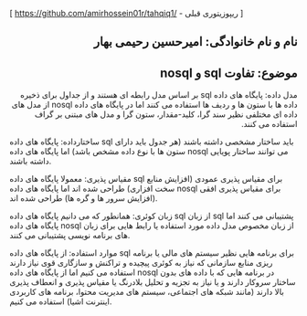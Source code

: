 [ https://github.com/amirhossein01r/tahqiq1/ - ریپوزیتوری قبلی ]
<h2 dir="rtl">نام و نام خانوادگی: امیرحسین رحیمی بهار</h2>
<h2 dir="rtl">موضوع: تفاوت sql و nosql</h2>
<p dir="rtl">
  مدل داده: پایگاه های داده sql بر اساس مدل رابطه ای هستند و از جداول برای ذخیره داده ها با ستون ها و ردیف ها استفاده می کنند اما در پایگاه های داده nosql از مدل های داده ای مختلفی نظیر سند گرا، کلید-مقدار، ستون گرا و مدل های مبتنی بر گراف استفاده می کنند.

ساختارداده: پایگاه های داده sql باید ساختار مشخصی داشته باشند (هر جدول باید دارای ستون ها با نوع داده مشخص باشد) اما پایگاه های داده nosql می توانند ساختار پویایی داشته باشند.
  
مقیاس پذیری: معمولا پایگاه های داده sql برای مقیاس پذیری عمودی (افزایش منابع سخت افزاری) طراحی شده اند اما پایگاه های داده nosql برای مقیاس پذیری افقی (افزایش سرور ها و گره ها) طراحی شده اند.

زبان کوئری: همانطور که می دانیم پایگاه های داده sql از زبان sql پشتیبانی می کنند اما پایگاه های داده nosql از زبان مخصوص مدل داده مورد استفاده یا رابط هایی برای زبان های برنامه نویسی پشتیبانی می کنند.

موارد استفاده: از پایگاه های داده sql برای برنامه هایی نظیر سیستم های مالی یا برنامه ریزی منابع سازمانی که نیاز به کوئری پیچیده و تراکنش و سازگاری قوی نیاز دارند استفاده می کنیم اما از پایگاه های داده nosql در برنامه هایی که با داده های بدون ساختار سروکار دارند و یا نیاز به تجزیه و تحلیل بلادرنگ یا مقیاس پذیری و انعطاف پذیری بالا دارند (مانند شبکه های اجتماعی، سیستم های مدیریت محتوا، برنامه های کاربردی اینترنت اشیا) استفاده می کنیم.


</p>
